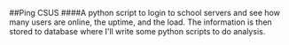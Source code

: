 ##Ping CSUS
####A python script to login to school servers and see how many users are online, the uptime, and the load. The information is then stored to database where I'll write some python scripts to do analysis.

